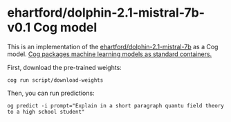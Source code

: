 # ehartford/dolphin-2.1-mistral-7b-v0.1 Cog model

This is an implementation of the [ehartford/dolphin-2.1-mistral-7b](https://huggingface.co/ehartford/dolphin-2.1-mistral-7b) as a Cog model. [Cog packages machine learning models as standard containers.](https://github.com/replicate/cog)

First, download the pre-trained weights:

    cog run script/download-weights

Then, you can run predictions:

    og predict -i prompt="Explain in a short paragraph quantu field theory to a high school student"
